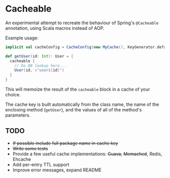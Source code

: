 # Cacheable

An experimental attempt to recreate the behaviour of Spring's `@Cacheable` annotation, using Scala macros instead of AOP.

Example usage:

```scala 
implicit val cacheConfig = CacheConfig(new MyCache(), KeyGenerator.defaultGenerator)

def getUser(id: Int): User = {  
  cacheable { 
    // Do DB lookup here...
    User(id, s"user${id}")
  }                    
}
```

This will memoize the result of the `cacheable` block in a cache of your choice.

The cache key is built automatically from the class name, the name of the enclosing method (`getUser`), and the values of all of the method's parameters.

## TODO

* <del>If possible include full package name in cache key</del>
* <del>Write some tests</del>
* Provide a few useful cache implementations: <del>Guava,</del> <del>Memached</del>, Redis, Ehcache
* Add per-entry TTL support
* Improve error messages, expand README
